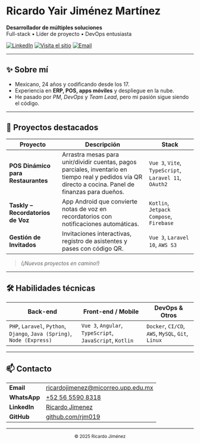 <!-- README.md -->
# Ricardo Yair Jiménez Martínez

**Desarrollador de múltiples soluciones**  
Full-stack • Líder de proyecto • DevOps entusiasta

[![LinkedIn](https://img.shields.io/badge/LinkedIn-Perfil-0A66C2?logo=linkedin&logoColor=white)](https://www.linkedin.com/in/ricardo-yair-jim%C3%A9nez-mart%C3%ADnez-66424a221?utm_source=share&utm_campaign=share_via&utm_content=profile&utm_medium=ios_app)
[![Visita el sitio](https://img.shields.io/static/v1?label=Visita&message=el%20sitio&color=a855f7&logo=githubpages&logoColor=white)](https://rjm019.github.io)
[![Email](https://img.shields.io/badge/ricardojimenez@micorreo.upp.edu.mx-Env%C3%ADame%20un%20email-EA4335?logo=gmail&logoColor=white)](mailto:ricardojimenez@micorreo.upp.edu.mx)

---

## ✨ Sobre mí
- Mexicano, 24 años y codificando desde los 17.  
- Experiencia en **ERP, POS, apps móviles** y despliegue en la nube.  
- He pasado por *PM*, *DevOps* y *Team Lead*, pero mi pasión sigue siendo el código.

---

## 🚀 Proyectos destacados

| Proyecto | Descripción | Stack |
|---|---|---|
| **POS Dinámico para Restaurantes** | Arrastra mesas para unir/dividir cuentas, pagos parciales, inventario en tiempo real y pedidos vía QR directo a cocina. Panel de finanzas para dueños. | `Vue 3`, `Vite`, `TypeScript`, `Laravel 11`, `OAuth2` |
| **Taskly – Recordatorios de Voz** | App Android que convierte notas de voz en recordatorios con notificaciones automáticas. | `Kotlin`, `Jetpack Compose`, `Firebase` |
| **Gestión de Invitados** | Invitaciones interactivas, registro de asistentes y pases con código QR. | `Vue 3`, `Laravel 10`, `AWS S3` |

> *(¡Nuevos proyectos en camino!)*

---

## 🛠️ Habilidades técnicas

| Back-end | Front-end / Mobile | DevOps & Otros |
|---|---|---|
| `PHP`, `Laravel`, `Python`, `Django`, `Java (Spring)`, `Node (Express)` | `Vue 3`, `Angular`, `TypeScript`, `JavaScript`, `Kotlin` | `Docker`, `CI/CD`, `AWS`, `MySQL`, `Git`, `Linux` |

---

## 📫 Contacto

| | |
|---|---|
| **Email** | ricardojimenez@micorreo.upp.edu.mx |
| **WhatsApp** | [+52 56 5590 8318](https://wa.me/525655908318) |
| **LinkedIn** | [Ricardo Jimenez](https://www.linkedin.com/in/ricardo-yair-jim%C3%A9nez-mart%C3%ADnez-66424a221?utm_source=share&utm_campaign=share_via&utm_content=profile&utm_medium=ios_app) |
| **GitHub** | [github.com/rjm019](https://github.com/rjm019) |

---

<p align="center">
  <sub>© 2025 Ricardo Jiménez</sub>
</p>
